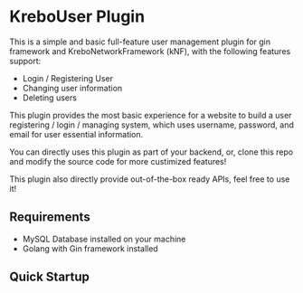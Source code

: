 # KreboUser Plugin

This is a simple and basic full-feature user management plugin for gin framework and KreboNetworkFramework (kNF), with the following features support:

- Login / Registering User
- Changing user information
- Deleting users

This plugin provides the most basic experience for a website to build a user registering / login / managing system, which uses username, password, and email for user essential information.

You can directly uses this plugin as part of your backend, or, clone this repo and modify the source code for more custimized features!

This plugin also directly provide out-of-the-box ready APIs, feel free to use it!

## Requirements

- MySQL Database installed on your machine
- Golang with Gin framework installed

## Quick Startup